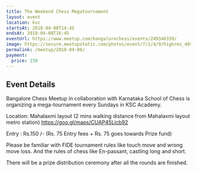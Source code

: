 ```yaml
---
title: The Weekend Chess Megatournament
layout: event
location: ksc
startsAt: 2018-04-08T14:45
endsAt: 2018-04-08T16:45
eventUrl: https://www.meetup.com/bangalorechess/events/249346339/
image: https://secure.meetupstatic.com/photos/event/7/1/4/9/highres_469469001.jpeg
permalink: /meetup/2018-04-08/
payment:
  price: 150
---
```

## Event Details
Bangalore Chess Meetup in collaboration with Karnataka School of Chess is organizing a mega-tournament every Sundays in KSC Academy.

Location: Mahalaxmi layout (2 mins walking distance from Mahalaxmi layout metro station) https://goo.gl/maps/CUAP45Licb92

Entry : Rs.150 /- (Rs. 75 Entry fees + Rs. 75 goes towards Prize fund)

Please be familiar with FIDE tournament rules like touch move and wrong move loss. And the rules of chess like En-passant, castling long and short.

There will be a prize distribution ceremony after all the rounds are finished.